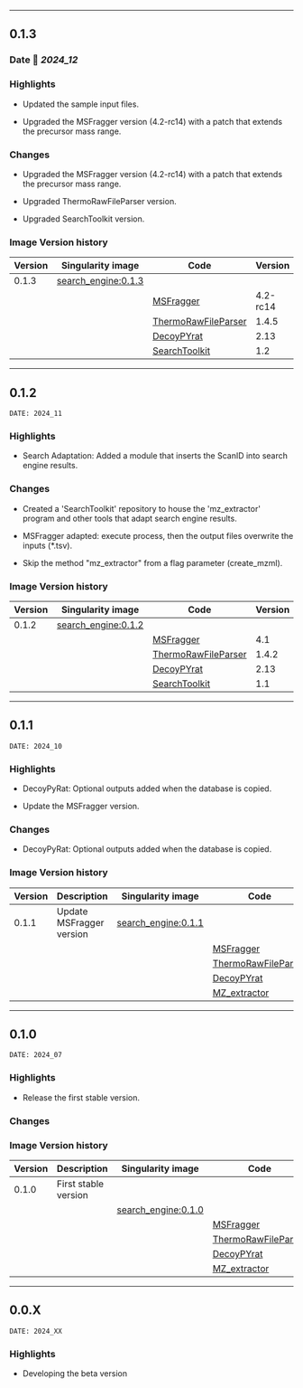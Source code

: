 ___
## 0.1.3

### Date 📅 *2024_12*

### Highlights

+ Updated the sample input files.

+ Upgraded the MSFragger version (4.2-rc14) with a patch that extends the precursor mass range.

### Changes

+ Upgraded the MSFragger version (4.2-rc14) with a patch that extends the precursor mass range.

+ Upgraded ThermoRawFileParser version.

+ Upgraded SearchToolkit version.

### Image Version history

| Version | Singularity image                                                                                  | Code                                                                     | Version  |
|---------|----------------------------------------------------------------------------------------------------|--------------------------------------------------------------------------|----------|
| 0.1.3   | [search_engine:0.1.3](https://cloud.sylabs.io/library/proteomicscnic/next-launcher/search_engine)  |                                                                          |          |
|         |                                                                                                    | [MSFragger](https://msfragger.nesvilab.org)                              | 4.2-rc14 |
|         |                                                                                                    | [ThermoRawFileParser](https://github.com/compomics/ThermoRawFileParser)  | 1.4.5    |
|         |                                                                                                    | [DecoyPYrat](https://www.sanger.ac.uk/tool/decoypyrat/)                  | 2.13     |
|         |                                                                                                    | [SearchToolkit](https://github.com/CNIC-Proteomics/SearchToolkit)        | 1.2      |


___
## 0.1.2
```
DATE: 2024_11
```

### Highlights

+ Search Adaptation: Added a module that inserts the ScanID into search engine results.

### Changes

+ Created a 'SearchToolkit' repository to house the 'mz_extractor' program and other tools that adapt search engine results.

+ MSFragger adapted: execute process, then the output files overwrite the inputs (*.tsv).

+ Skip the method "mz_extractor" from a flag parameter (create_mzml).

### Image Version history

| Version | Singularity image                                                                                  | Code                                                                     | Version |
|---------|----------------------------------------------------------------------------------------------------|--------------------------------------------------------------------------|---------|
| 0.1.2   | [search_engine:0.1.2](https://cloud.sylabs.io/library/proteomicscnic/next-launcher/search_engine)  |                                                                          |         |
|         |                                                                                                    | [MSFragger](https://msfragger.nesvilab.org)                              | 4.1     |
|         |                                                                                                    | [ThermoRawFileParser](https://github.com/compomics/ThermoRawFileParser)  | 1.4.2   |
|         |                                                                                                    | [DecoyPYrat](https://www.sanger.ac.uk/tool/decoypyrat/)                  | 2.13    |
|         |                                                                                                    | [SearchToolkit](https://github.com/CNIC-Proteomics/SearchToolkit)        | 1.1     |

___
## 0.1.1
```
DATE: 2024_10
```

### Highlights

+ DecoyPyRat: Optional outputs added when the database is copied.

+ Update the MSFragger version.

### Changes

+ DecoyPyRat: Optional outputs added when the database is copied.

### Image Version history

| Version | Description                  | Singularity image                                                                                  | Code                                                                     | Version |
|---------|------------------------------|----------------------------------------------------------------------------------------------------|--------------------------------------------------------------------------|---------|
| 0.1.1   | Update MSFragger version     | [search_engine:0.1.1](https://cloud.sylabs.io/library/proteomicscnic/next-launcher/search_engine)  |                                                                          |         |
|         |                              |                                                                                                    | [MSFragger](https://msfragger.nesvilab.org)                              | 4.1     |
|         |                              |                                                                                                    | [ThermoRawFileParser](https://github.com/compomics/ThermoRawFileParser)  | 1.4.2   |
|         |                              |                                                                                                    | [DecoyPYrat](https://www.sanger.ac.uk/tool/decoypyrat/)                    | 2.13    |
|         |                              |                                                                                                    | [MZ_extractor](https://github.com/CNIC-Proteomics/mz_extractor)            | 1.0     |

___
## 0.1.0
```
DATE: 2024_07
```

### Highlights

+ Release the first stable version.

### Changes


### Image Version history

| Version | Description                  | Singularity image                                                                                  | Code                                                                     | Version |
|---------|------------------------------|----------------------------------------------------------------------------------------------------|--------------------------------------------------------------------------|---------|
| 0.1.0   | First stable version         |                                                                                                    |                                                                          |         |
|         |                              | [search_engine:0.1.0](https://cloud.sylabs.io/library/proteomicscnic/next-launcher/search_engine)  |                                                                          |         |
|         |                              |                                                                                                    | [MSFragger](https://msfragger.nesvilab.org)                              | 3.8     |
|         |                              |                                                                                                    | [ThermoRawFileParser](https://github.com/compomics/ThermoRawFileParser)  | 1.4.2   |
|         |                              |                                                                                                    | [DecoyPYrat](https://www.sanger.ac.uk/tool/decoypyrat/)                    | 2.13    |
|         |                              |                                                                                                    | [MZ_extractor](https://github.com/CNIC-Proteomics/mz_extractor)            | 1.0     |

___
## 0.0.X
```
DATE: 2024_XX
```

### Highlights

+ Developing the beta version

